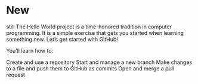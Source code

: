 # New
still
The Hello World project is a time-honored tradition in computer programming. It is a simple exercise that gets you started when learning something new. Let’s get started with GitHub!

You’ll learn how to:

Create and use a repository
Start and manage a new branch
Make changes to a file and push them to GitHub as commits
Open and merge a pull request
